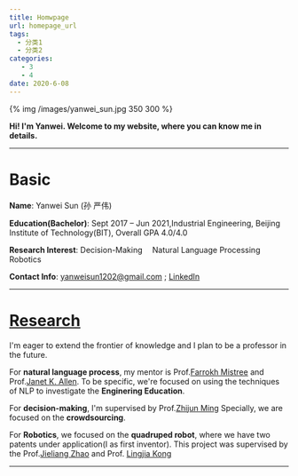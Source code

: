 ```yaml
---
title: Homwpage
url: homepage_url
tags:
  - 分类1
  - 分类2
categories:
   - 3
   - 4
date: 2020-6-08
---
```


{% img /images/yanwei_sun.jpg 350 300 %}

**Hi!  I'm Yanwei. Welcome to my website, where you can know me in details.**
___

# Basic
**Name**:   Yanwei Sun (孙  严伟)

**Education(Bachelor)**: Sept 2017 – Jun 2021,Industrial Engineering, Beijing Institute of Technology(BIT), Overall GPA 4.0/4.0

**Research Interest**: Decision-Making&emsp; Natural Language Processing&emsp; Robotics

**Contact Info**: yanweisun1202@gmail.com ; [LinkedIn](http://www.linkedin.com/in/yanwei-sun-2b28101a6/)
___
# [Research](http://yanwei-sun.github.io/Research/)

I'm eager to extend the frontier of knowledge and I plan to be a professor in the future.

For **natural language process**, my mentor is Prof.[Farrokh Mistree](https://scholar.google.com/citations?user=l1N0Nj0AAAAJ&hl=en) and Prof.[Janet K. Allen](https://scholar.google.com/citations?user=oJNeHV0AAAAJ&hl=en). To be specific, we're focused on using the techniques of NLP to investigate the **Enginering Education**.

For **decision-making**, I'm supervised by Prof.[Zhijun Ming](https://scholar.google.com/citations?user=x1ulAm4AAAAJ&hl=en) Specially, we are focused on the **crowdsourcing**.

For **Robotics**, we focused on the **quadruped robot**, where we have two patents under application(I as first inventor). This project was supervised by the Prof.[Jieliang Zhao](http://scholar.google.com/citations?user=KevJF0IAAAAJ&hl=zh-CN) and Prof. [Lingjia Kong](http://me-english.bit.edu.cn/people/faculty/k/125069.htm)
___
